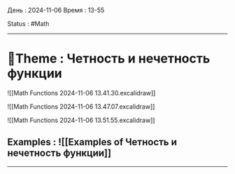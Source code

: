 День : 2024-11-06 
Время : 13-55

Status : #Math  


---

# 📏Theme : Четность и нечетность функции




![[Math Functions 2024-11-06 13.41.30.excalidraw]]


![[Math Functions 2024-11-06 13.47.07.excalidraw]]

![[Math Functions 2024-11-06 13.51.55.excalidraw]]




## Examples : ![[Examples of Четность и нечетность функции]]


---
